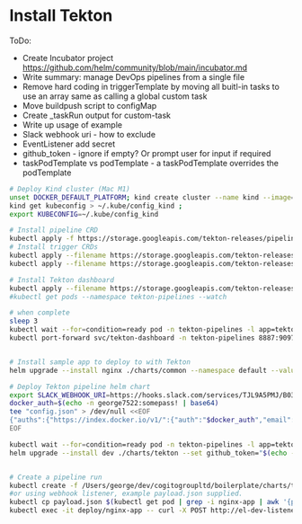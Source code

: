 # Install Tekton



ToDo:
- Create Incubator project https://github.com/helm/community/blob/main/incubator.md
- Write summary: manage DevOps pipelines from a single file
- Remove hard coding in triggerTemplate by moving all buitl-in tasks to use an array same as calling a global custom task
- Move buildpush script to configMap
- Create _taskRun output for custom-task
- Write up usage of example
- Slack webhook uri - how to exclude
- EventListener add secret
- github_token - ignore if empty? Or prompt user for input if required
- taskPodTemplate vs podTemplate - a taskPodTemplate overrides the podTemplate


```bash
# Deploy Kind cluster (Mac M1)
unset DOCKER_DEFAULT_PLATFORM; kind create cluster --name kind --image=rossgeorgiev/kind-node-arm64:v1.21.0 --config ~/.kube/cluster.yaml
kind get kubeconfig > ~/.kube/config_kind ;
export KUBECONFIG=~/.kube/config_kind

# Install pipeline CRD
kubectl apply -f https://storage.googleapis.com/tekton-releases/pipeline/previous/v0.36.0/release.yaml
# Install trigger CRDs
kubectl apply --filename https://storage.googleapis.com/tekton-releases/triggers/latest/release.yaml
kubectl apply --filename https://storage.googleapis.com/tekton-releases/triggers/latest/interceptors.yaml

# Install Tekton dashboard
kubectl apply --filename https://storage.googleapis.com/tekton-releases/dashboard/latest/tekton-dashboard-release.yaml
#kubectl get pods --namespace tekton-pipelines --watch

# when complete
sleep 3
kubectl wait --for=condition=ready pod -n tekton-pipelines -l app=tekton-dashboard
kubectl port-forward svc/tekton-dashboard -n tekton-pipelines 8887:9097 &


# Install sample app to deploy to with Tekton
helm upgrade --install nginx ./charts/common --namespace default --values ./examples/common-nginx-helloworld/override-values.yaml

# Deploy Tekton pipeline helm chart
export SLACK_WEBHOOK_URI=https://hooks.slack.com/services/TJL9A5PMJ/B03KPQ2V4JG/DUMMY
docker_auth=$(echo -n george7522:somepass! | base64)
tee "config.json" > /dev/null <<EOF
{"auths":{"https://index.docker.io/v1/":{"auth":"$docker_auth","email":"george@gcrosby.co.uk"}}}
EOF

kubectl wait --for=condition=ready pod -n tekton-pipelines -l app=tekton-pipelines-controller
helm upgrade --install dev ./charts/tekton --set github_token="$(echo -n "ENTERTOKEN" | base64)"  --set secret_ssh_key="$(cat ~/.ssh/id_rsa)" --set-file=docker_config_json=config.json --values ./examples/tekton-default-build-deploy/values-override.yaml --set secret_slack_webhook_uri=${SLACK_WEBHOOK_URI} --debug


# Create a pipeline run
kubectl create -f /Users/george/dev/cogitogroupltd/boilerplate/charts/tekton/templates/_pipelinerun.yaml 
#or using webhook listener, example payload.json supplied.
kubectl cp payload.json $(kubectl get pod | grep -i nginx-app | awk '{print $1}'):/root/payload.json
kubectl exec -it deploy/nginx-app -- curl -X POST http://el-dev-listener.default.svc.cluster.local:8080 -H 'X-GitHub-Event: pull_request' -d @/root/payload.json
```